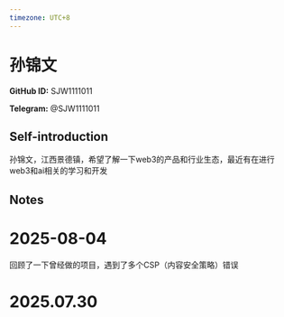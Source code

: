 ```yaml
---
timezone: UTC+8
---
```


# 孙锦文

**GitHub ID:** SJW1111011

**Telegram:** @SJW1111011

## Self-introduction

孙锦文，江西景德镇，希望了解一下web3的产品和行业生态，最近有在进行web3和ai相关的学习和开发

## Notes

<!-- Content_START -->
# 2025-08-04

回顾了一下曾经做的项目，遇到了多个CSP（内容安全策略）错误


# 2025.07.30


<!-- Content_END -->
